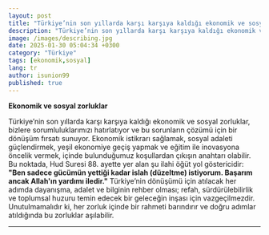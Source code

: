 ```yaml
---
layout: post
title: "Türkiye’nin son yıllarda karşı karşıya kaldığı ekonomik ve sosyal zorluklar"
description: "Türkiye’nin son yıllarda karşı karşıya kaldığı ekonomik ve sosyal zorluklar, bizlere sorumluluklarımızı hatırlatıyor ve bu sorunların çözümü için bir dönüşüm fırsatı sunuyor."
image: /images/describing.jpg
date: 2025-01-30 05:04:34 +0300
category: "Türkiye" 
tags: [ekonomik,sosyal] 
lang: tr
author: isunion99
published: true
---
```


**Ekonomik ve sosyal zorluklar**

Türkiye’nin son yıllarda karşı karşıya kaldığı ekonomik ve sosyal zorluklar, bizlere sorumluluklarımızı hatırlatıyor ve bu sorunların çözümü için bir dönüşüm fırsatı sunuyor. Ekonomik istikrarı sağlamak, sosyal adaleti güçlendirmek, yeşil ekonomiye geçiş yapmak ve eğitim ile inovasyona öncelik vermek, içinde bulunduğumuz koşullardan çıkışın anahtarı olabilir. Bu noktada, Hud Suresi 88. ayette yer alan şu ilahi öğüt yol göstericidir: **"Ben sadece gücümün yettiği kadar islah (düzeltme) istiyorum. Başarım ancak Allah'ın yardımı iledir."** Türkiye’nin dönüşümü için atılacak her adımda dayanışma, adalet ve bilginin rehber olması; refah, sürdürülebilirlik ve toplumsal huzuru temin edecek bir geleceğin inşası için vazgeçilmezdir. Unutulmamalıdır ki, her zorluk içinde bir rahmeti barındırır ve doğru adımlar atıldığında bu zorluklar aşılabilir.

---
